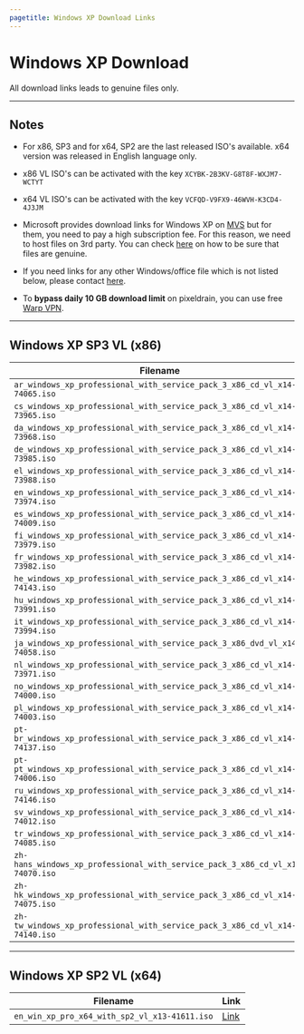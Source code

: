 ```yaml
---
pagetitle: Windows XP Download Links
---
```


# Windows XP Download

All download links leads to genuine files only.

------------------------------------------------------------------------

## Notes

-   For x86, SP3 and for x64, SP2 are the last released ISO's available. x64 version was released in English language only.

-   x86 VL ISO's can be activated with the key `XCYBK-2B3KV-G8T8F-WXJM7-WCTYT`

-   x64 VL ISO's can be activated with the key `VCFQD-V9FX9-46WVH-K3CD4-4J3JM`

-   Microsoft provides download links for Windows XP on [MVS](https://visualstudio.microsoft.com/subscriptions/) but for them, you need to pay a high subscription fee. For this reason, we need to host files on 3rd party. You can check [here](genuine-installation-media.html#How_to_verify_genuinity_of_files) on how to be sure that files are genuine.

-   If you need links for any other Windows/office file which is not listed below, please contact [here](https://discord.gg/gjJEfq7ux8).

-   To **bypass daily 10 GB download limit** on pixeldrain, you can use free [Warp VPN](https://1.1.1.1/).

------------------------------------------------------------------------

## Windows XP SP3 VL (x86)

| Filename                                                                      | Link                                      |
|------------------------------------------------------------------|------|
| `ar_windows_xp_professional_with_service_pack_3_x86_cd_vl_x14-74065.iso`      | [Link](https://pixeldrain.com/u/fK4Up1uf) |
| `cs_windows_xp_professional_with_service_pack_3_x86_cd_vl_x14-73965.iso`      | [Link](https://pixeldrain.com/u/A1fEu2xm) |
| `da_windows_xp_professional_with_service_pack_3_x86_cd_vl_x14-73968.iso`      | [Link](https://pixeldrain.com/u/tHqpSzYt) |
| `de_windows_xp_professional_with_service_pack_3_x86_cd_vl_x14-73985.iso`      | [Link](https://pixeldrain.com/u/h5dsjLZa) |
| `el_windows_xp_professional_with_service_pack_3_x86_cd_vl_x14-73988.iso`      | [Link](https://pixeldrain.com/u/Q3axcg8f) |
| `en_windows_xp_professional_with_service_pack_3_x86_cd_vl_x14-73974.iso`      | [Link](https://pixeldrain.com/u/S4S3Qjjj) |
| `es_windows_xp_professional_with_service_pack_3_x86_cd_vl_x14-74009.iso`      | [Link](https://pixeldrain.com/u/45bjoSup) |
| `fi_windows_xp_professional_with_service_pack_3_x86_cd_vl_x14-73979.iso`      | [Link](https://pixeldrain.com/u/SkXxU8Dw) |
| `fr_windows_xp_professional_with_service_pack_3_x86_cd_vl_x14-73982.iso`      | [Link](https://pixeldrain.com/u/HerB1mrb) |
| `he_windows_xp_professional_with_service_pack_3_x86_cd_vl_x14-74143.iso`      | [Link](https://pixeldrain.com/u/72APjSBT) |
| `hu_windows_xp_professional_with_service_pack_3_x86_cd_vl_x14-73991.iso`      | [Link](https://pixeldrain.com/u/QGRYX9Lx) |
| `it_windows_xp_professional_with_service_pack_3_x86_cd_vl_x14-73994.iso`      | [Link](https://pixeldrain.com/u/qRo2iYpX) |
| `ja_windows_xp_professional_with_service_pack_3_x86_dvd_vl_x14-74058.iso`     | [Link](https://pixeldrain.com/u/QxQkaLQu) |
| `nl_windows_xp_professional_with_service_pack_3_x86_cd_vl_x14-73971.iso`      | [Link](https://pixeldrain.com/u/WxajCyjx) |
| `no_windows_xp_professional_with_service_pack_3_x86_cd_vl_x14-74000.iso`      | [Link](https://pixeldrain.com/u/DB4oP9yT) |
| `pl_windows_xp_professional_with_service_pack_3_x86_cd_vl_x14-74003.iso`      | [Link](https://pixeldrain.com/u/WVP6qZzz) |
| `pt-br_windows_xp_professional_with_service_pack_3_x86_cd_vl_x14-74137.iso`   | [Link](https://pixeldrain.com/u/VTmTNgE8) |
| `pt-pt_windows_xp_professional_with_service_pack_3_x86_cd_vl_x14-74006.iso`   | [Link](https://pixeldrain.com/u/D6DWEYQd) |
| `ru_windows_xp_professional_with_service_pack_3_x86_cd_vl_x14-74146.iso`      | [Link](https://pixeldrain.com/u/HsWvTUG5) |
| `sv_windows_xp_professional_with_service_pack_3_x86_cd_vl_x14-74012.iso`      | [Link](https://pixeldrain.com/u/TrWpfRon) |
| `tr_windows_xp_professional_with_service_pack_3_x86_cd_vl_x14-74085.iso`      | [Link](https://pixeldrain.com/u/VAX1NCo9) |
| `zh-hans_windows_xp_professional_with_service_pack_3_x86_cd_vl_x14-74070.iso` | [Link](https://pixeldrain.com/u/sDA8DZKV) |
| `zh-hk_windows_xp_professional_with_service_pack_3_x86_cd_vl_x14-74075.iso`   | [Link](https://pixeldrain.com/u/HytJ89gn) |
| `zh-tw_windows_xp_professional_with_service_pack_3_x86_cd_vl_x14-74140.iso`   | [Link](https://pixeldrain.com/u/5NqzNZpG) |

------------------------------------------------------------------------

## Windows XP SP2 VL (x64)

| Filename                                      | Link                                      |
|-----------------------------------------------------------------|------|
| `en_win_xp_pro_x64_with_sp2_vl_x13-41611.iso` | [Link](https://pixeldrain.com/u/MSnmjEUK) |
